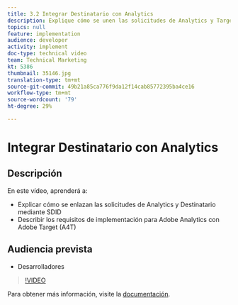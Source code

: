 ```yaml
---
title: 3.2 Integrar Destinatario con Analytics
description: Explique cómo se unen las solicitudes de Analytics y Target mediante SDID, describa los requisitos de implementación para Adobe Analytics con Adobe Target (A4T)
topics: null
feature: implementation
audience: developer
activity: implement
doc-type: technical video
team: Technical Marketing
kt: 5386
thumbnail: 35146.jpg
translation-type: tm+mt
source-git-commit: 49b21a85ca776f9da12f14cab85772395ba4ce16
workflow-type: tm+mt
source-wordcount: '79'
ht-degree: 29%

---
```



# Integrar Destinatario con Analytics

## Descripción

En este vídeo, aprenderá a:

* Explicar cómo se enlazan las solicitudes de Analytics y Destinatario mediante SDID
* Describir los requisitos de implementación para Adobe Analytics con Adobe Target (A4T)

## Audiencia prevista

* Desarrolladores

>[!VIDEO](https://video.tv.adobe.com/v/35146/?quality=12)

Para obtener más información, visite la [documentación](https://docs.adobe.com/content/help/en/target/using/integrate/a4t/a4timplementation.html).
